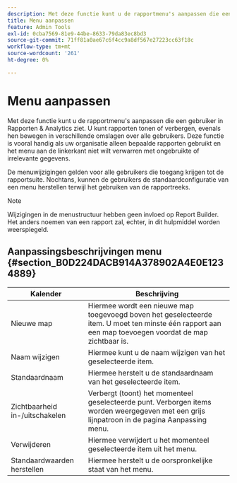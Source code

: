 ```yaml
---
description: Met deze functie kunt u de rapportmenu's aanpassen die een gebruiker in Rapporten & Analytics ziet. U kunt rapporten tonen of verbergen, evenals hen bewegen in verschillende omslagen over alle gebruikers. Deze functie is vooral handig als uw organisatie alleen bepaalde rapporten gebruikt en het menu aan de linkerkant niet wilt verwarren met ongebruikte of irrelevante gegevens.
title: Menu aanpassen
feature: Admin Tools
exl-id: 0cba7569-81e9-44be-8633-79da83ec8bd3
source-git-commit: 71ff81a0ae67c6f4cc9a8df567e27223cc63f18c
workflow-type: tm+mt
source-wordcount: '261'
ht-degree: 0%

---
```


# Menu aanpassen

Met deze functie kunt u de rapportmenu&#39;s aanpassen die een gebruiker in Rapporten &amp; Analytics ziet. U kunt rapporten tonen of verbergen, evenals hen bewegen in verschillende omslagen over alle gebruikers. Deze functie is vooral handig als uw organisatie alleen bepaalde rapporten gebruikt en het menu aan de linkerkant niet wilt verwarren met ongebruikte of irrelevante gegevens.

De menuwijzigingen gelden voor alle gebruikers die toegang krijgen tot de rapportsuite. Nochtans, kunnen de gebruikers de standaardconfiguratie van een menu herstellen terwijl het gebruiken van de rapportreeks.

>[!NOTE]
>
>Wijzigingen in de menustructuur hebben geen invloed op Report Builder. Het anders noemen van een rapport zal, echter, in dit hulpmiddel worden weerspiegeld.

## Aanpassingsbeschrijvingen menu {#section_B0D224DACB914A378902A4E0E1234889}

| Kalender | Beschrijving |
|--- |--- |
| Nieuwe map | Hiermee wordt een nieuwe map toegevoegd boven het geselecteerde item. U moet ten minste één rapport aan een map toevoegen voordat de map zichtbaar is. |
| Naam wijzigen | Hiermee kunt u de naam wijzigen van het geselecteerde item. |
| Standaardnaam | Hiermee herstelt u de standaardnaam van het geselecteerde item. |
| Zichtbaarheid in-/uitschakelen | Verbergt (toont) het momenteel geselecteerde punt. Verborgen items worden weergegeven met een grijs lijnpatroon in de pagina Aanpassing menu. |
| Verwijderen | Hiermee verwijdert u het momenteel geselecteerde item uit het menu. |
| Standaardwaarden herstellen | Hiermee herstelt u de oorspronkelijke staat van het menu. |
